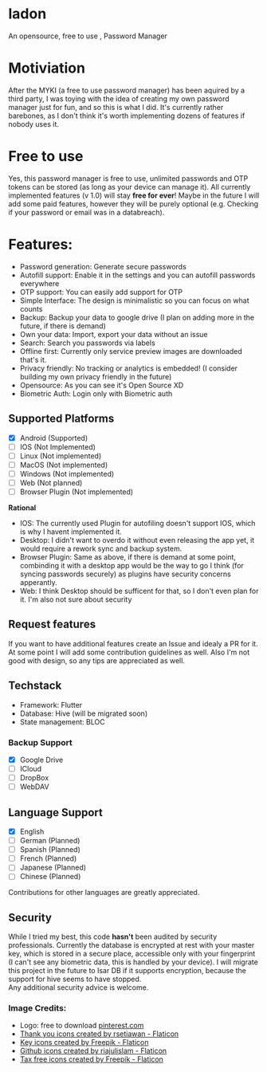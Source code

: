 # ladon

An opensource, free to use , Password Manager

# Motiviation

After the MYKI (a free to use password manager) has been aquired by a third party, I was toying with the idea of creating my own password manager just for fun, and so this is what I did. It's currently rather barebones, as I don't think it's worth implementing dozens of features if nobody uses it. 

# Free to use

Yes, this password manager is free to use, unlimited passwords and OTP tokens can be stored (as long as your device can manage it). All currently implemented features (v 1.0) will stay **free for ever**! Maybe in the future I will add some paid features, however they will be purely optional (e.g. Checking if your password or email was in a databreach).

# Features:

- Password generation: Generate secure passwords
- Autofill support: Enable it in the settings and you can autofill passwords everywhere
- OTP support: You can easily add support for OTP
- Simple Interface: The design is minimalistic so you can focus on what counts
- Backup: Backup your data to google drive (I plan on adding more in the future, if there is demand)
- Own your data: Import, export your data without an issue
- Search: Search you passwords via labels
- Offline first: Currently only service preview images are downloaded that's it.
- Privacy friendly: No tracking or analytics is embedded! (I consider building my own privacy friendly in the future)
- Opensource: As you can see it's Open Source XD
- Biometric Auth: Login only with Biometric auth

## Supported Platforms

- [x] Android (Supported)
- [ ] IOS (Not Implemented)
- [ ] Linux (Not implemented)
- [ ] MacOS (Not implemented)
- [ ] Windows (Not implemented)
- [ ] Web (Not planned)
- [ ] Browser Plugin (Not implemented)

**Rational**
- IOS: The currently used Plugin for autofiling doesn't support IOS, which is why I havent implemented it.
- Desktop: I didn't want to overdo it without even releasing the app yet, it would require a rework sync and backup system.
- Browser Plugin: Same as above, if there is demand at some point, combinding it with a desktop app would be the way to go I think (for syncing passwords securely) as plugins have security concerns apperantly.
- Web: I think Desktop should be sufficent for that, so I don't even plan for it. I'm also not sure about security

## Request features

If you want to have additional features create an Issue and idealy a PR for it. At some point I will add some contribution guidelines as well. Also I'm not good with design, so any tips are appreciated as well.

## Techstack

- Framework: Flutter 
- Database: Hive (will be migrated soon)
- State management: BLOC

### Backup Support

- [x] Google Drive
- [ ] ICloud
- [ ] DropBox
- [ ] WebDAV

## Language Support

- [x] English
- [ ] German (Planned)
- [ ] Spanish (Planned)
- [ ] French (Planned)
- [ ] Japanese (Planned)
- [ ] Chinese (Planned)

Contributions for other languages are greatly appreciated. 

## Security

While I tried my best, this code **hasn't** been audited by security professionals. 
Currently the database is encrypted at rest with your master key, which is stored in a secure place, accessible only with your fingerprint (I can't see any biometric data, this is handled by your device). I will migrate this project in the future to Isar DB if it supports encryption, because the support for hive seems to have stopped.
<br>
Any additional security advice is welcome.

### Image Credits:

- Logo: free to download [pinterest.com](https://www.pinterest.de/pin/hydra-free-vector-icons-designed-by-freepik--168251736063434013/)
- <a href="https://www.flaticon.com/free-icons/thank-you" title="thank you icons">Thank you icons created by rsetiawan - Flaticon</a>
- <a href="https://www.flaticon.com/free-icons/key" title="key icons">Key icons created by Freepik - Flaticon</a>
- <a href="https://www.flaticon.com/free-icons/github" title="github icons">Github icons created by riajulislam - Flaticon</a>
- <a href="https://www.flaticon.com/free-icons/tax-free" title="tax free icons">Tax free icons created by Freepik - Flaticon</a>